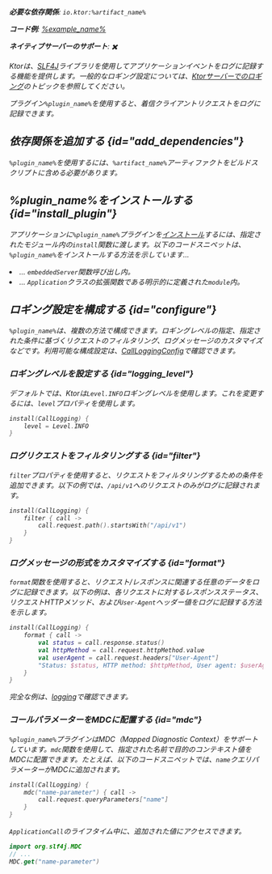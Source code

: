 [//]: # (title: コールロギング)

<show-structure for="chapter" depth="2"/>
<primary-label ref="server-plugin"/>

<var name="plugin_name" value="CallLogging"/>
<var name="package_name" value="io.ktor.server.plugins.calllogging"/>
<var name="artifact_name" value="ktor-server-call-logging"/>

<tldr>
<p>
<b>必要な依存関係</b>: <code>io.ktor:%artifact_name%</code>
</p>
<var name="example_name" value="logging"/>
<p>
    <b>コード例</b>:
    <a href="https://github.com/ktorio/ktor-documentation/tree/%ktor_version%/codeSnippets/snippets/%example_name%">
        %example_name%
    </a>
</p>
<p>
    <b><Links href="/ktor/server-native" summary="KtorはKotlin/Nativeをサポートしており、追加のランタイムや仮想マシンなしでサーバーを実行できます。">ネイティブサーバー</Links>のサポート</b>: ✖️
</p>
</tldr>

Ktorは、[SLF4J](http://www.slf4j.org/)ライブラリを使用してアプリケーションイベントをログに記録する機能を提供します。一般的なロギング設定については、[Ktorサーバーでのロギング](server-logging.md)のトピックを参照してください。

プラグイン`%plugin_name%`を使用すると、着信クライアントリクエストをログに記録できます。

## 依存関係を追加する {id="add_dependencies"}

<p>
    <code>%plugin_name%</code>を使用するには、<code>%artifact_name%</code>アーティファクトをビルドスクリプトに含める必要があります。
</p>
<Tabs group="languages">
    <TabItem title="Gradle (Kotlin)" group-key="kotlin">
        <code-block lang="Kotlin" code="            implementation(&quot;io.ktor:%artifact_name%:$ktor_version&quot;)"/>
    </TabItem>
    <TabItem title="Gradle (Groovy)" group-key="groovy">
        <code-block lang="Groovy" code="            implementation &quot;io.ktor:%artifact_name%:$ktor_version&quot;"/>
    </TabItem>
    <TabItem title="Maven" group-key="maven">
        <code-block lang="XML" code="            &lt;dependency&gt;&#10;                &lt;groupId&gt;io.ktor&lt;/groupId&gt;&#10;                &lt;artifactId&gt;%artifact_name%-jvm&lt;/artifactId&gt;&#10;                &lt;version&gt;${ktor_version}&lt;/version&gt;&#10;            &lt;/dependency&gt;"/>
    </TabItem>
</Tabs>

## %plugin_name%をインストールする {id="install_plugin"}

<p>
    アプリケーションに<code>%plugin_name%</code>プラグインを<a href="#install">インストール</a>するには、指定された<Links href="/ktor/server-modules" summary="モジュールを使用すると、ルートをグループ化してアプリケーションを構造化できます。">モジュール</Links>内の<code>install</code>関数に渡します。以下のコードスニペットは、<code>%plugin_name%</code>をインストールする方法を示しています...
</p>
<list>
    <li>
        ... <code>embeddedServer</code>関数呼び出し内。
    </li>
    <li>
        ... <code>Application</code>クラスの拡張関数である明示的に定義された<code>module</code>内。
    </li>
</list>
<Tabs>
    <TabItem title="embeddedServer">
        <code-block lang="kotlin" code="            import io.ktor.server.engine.*&#10;            import io.ktor.server.netty.*&#10;            import io.ktor.server.application.*&#10;            import %package_name%.*&#10;&#10;            fun main() {&#10;                embeddedServer(Netty, port = 8080) {&#10;                    install(%plugin_name%)&#10;                    // ...&#10;                }.start(wait = true)&#10;            }"/>
    </TabItem>
    <TabItem title="module">
        <code-block lang="kotlin" code="            import io.ktor.server.application.*&#10;            import %package_name%.*&#10;            // ...&#10;            fun Application.module() {&#10;                install(%plugin_name%)&#10;                // ...&#10;            }"/>
    </TabItem>
</Tabs>

## ロギング設定を構成する {id="configure"}

`%plugin_name%`は、複数の方法で構成できます。ロギングレベルの指定、指定された条件に基づくリクエストのフィルタリング、ログメッセージのカスタマイズなどです。利用可能な構成設定は、[CallLoggingConfig](https://api.ktor.io/ktor-server-call-logging/io.ktor.server.plugins.calllogging/-call-logging-config/index.html)で確認できます。

### ロギングレベルを設定する {id="logging_level"}

デフォルトでは、Ktorは`Level.INFO`ロギングレベルを使用します。これを変更するには、`level`プロパティを使用します。

```kotlin
install(CallLogging) {
    level = Level.INFO
}
```

### ログリクエストをフィルタリングする {id="filter"}

`filter`プロパティを使用すると、リクエストをフィルタリングするための条件を追加できます。以下の例では、`/api/v1`へのリクエストのみがログに記録されます。

```kotlin
install(CallLogging) {
    filter { call ->
        call.request.path().startsWith("/api/v1")
    }
}
```

### ログメッセージの形式をカスタマイズする {id="format"}

`format`関数を使用すると、リクエスト/レスポンスに関連する任意のデータをログに記録できます。以下の例は、各リクエストに対するレスポンスステータス、リクエストHTTPメソッド、および`User-Agent`ヘッダー値をログに記録する方法を示します。

```kotlin
install(CallLogging) {
    format { call ->
        val status = call.response.status()
        val httpMethod = call.request.httpMethod.value
        val userAgent = call.request.headers["User-Agent"]
        "Status: $status, HTTP method: $httpMethod, User agent: $userAgent"
    }
}
```

完全な例は、[logging](https://github.com/ktorio/ktor-documentation/tree/%ktor_version%/codeSnippets/snippets/logging)で確認できます。

### コールパラメーターをMDCに配置する {id="mdc"}

`%plugin_name%`プラグインはMDC（Mapped Diagnostic Context）をサポートしています。`mdc`関数を使用して、指定された名前で目的のコンテキスト値をMDCに配置できます。たとえば、以下のコードスニペットでは、`name`クエリパラメーターがMDCに追加されます。

```kotlin
install(CallLogging) {
    mdc("name-parameter") { call ->
        call.request.queryParameters["name"]
    }
}
```

`ApplicationCall`のライフタイム中に、追加された値にアクセスできます。

```kotlin
import org.slf4j.MDC
// ...
MDC.get("name-parameter")